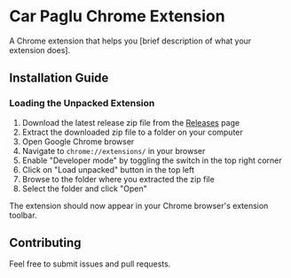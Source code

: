 # Car Paglu Chrome Extension

A Chrome extension that helps you [brief description of what your extension does].

## Installation Guide

### Loading the Unpacked Extension

1. Download the latest release zip file from the [Releases](https://github.com/icantcodefyi/neko-extension/releases) page
2. Extract the downloaded zip file to a folder on your computer
3. Open Google Chrome browser
4. Navigate to `chrome://extensions/` in your browser
5. Enable "Developer mode" by toggling the switch in the top right corner
6. Click on "Load unpacked" button in the top left
7. Browse to the folder where you extracted the zip file
8. Select the folder and click "Open"

The extension should now appear in your Chrome browser's extension toolbar.

## Contributing

Feel free to submit issues and pull requests.
